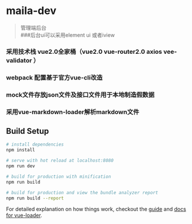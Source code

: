 # maila-dev

> 管理端后台  
###后台ui可以采用element ui 或者iview  
### 采用技术栈 vue2.0全家桶（vue2.0 vue-router2.0 axios vee-validator ）  
### webpack 配置基于官方vue-cli改造  
### mock文件存放json文件及接口文件用于本地制造假数据  
### 采用vue-markdown-loader解析markdown文件

## Build Setup

``` bash
# install dependencies
npm install

# serve with hot reload at localhost:8080
npm run dev

# build for production with minification
npm run build

# build for production and view the bundle analyzer report
npm run build --report
```

For detailed explanation on how things work, checkout the [guide](http://vuejs-templates.github.io/webpack/) and [docs for vue-loader](http://vuejs.github.io/vue-loader).
